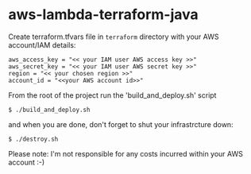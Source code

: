 # aws-lambda-terraform-java

Create terraform.tfvars file in ```terraform``` directory with your AWS account/IAM details:

```
aws_access_key = "<< your IAM user AWS access key >>"
aws_secret_key = "<< your IAM user AWS secret key >>"
region = "<< your chosen region >>"
account_id = "<<your AWS account id>>"

```

From the root of the project run the 'build_and_deploy.sh' script

```
$ ./build_and_deploy.sh
```

and when you are done, don't forget to shut your infrastrcture down:

```
$ ./destroy.sh
```

Please note: I'm not responsible for any costs incurred within your AWS account :-)
